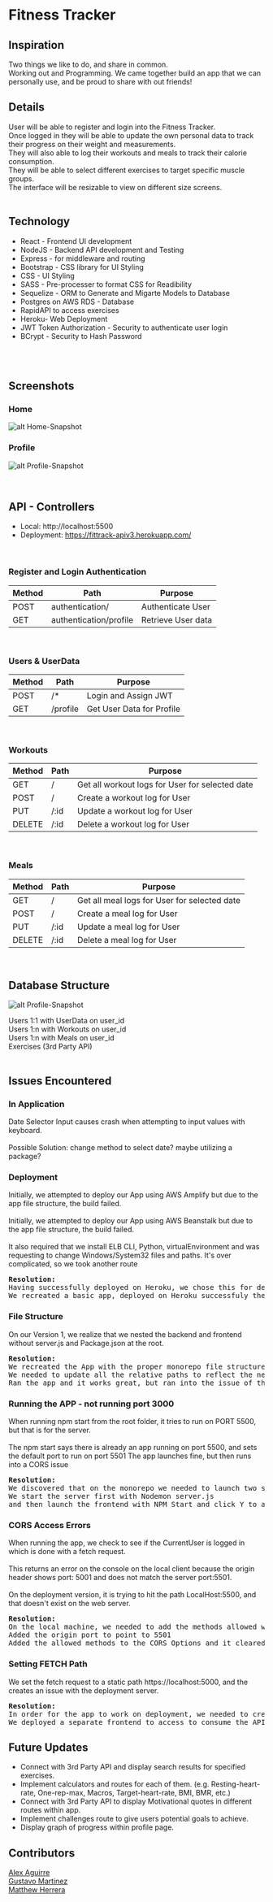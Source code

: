 # Fitness Tracker 

## Inspiration
Two things we like to do, and share in common. <br />
Working out and Programming. 
We came together build an app that we can personally use, and be proud to share with out friends!

## Details
User will be able to register and login into the Fitness Tracker. <br/>
Once logged in they will be able to update the own personal data to track their progress on their weight and measurements. <br/>
They will also able to log their workouts and meals to track their calorie consumption.<br/>
They will be able to select different exercises to target specific muscle groups.<br/>
The interface will be resizable to view on different size screens. <br/>
<br/>

## Technology
* React - Frontend UI development
* NodeJS  - Backend API development and Testing
* Express - for middleware and routing
* Bootstrap - CSS library for UI Styling
* CSS - UI Styling
* SASS - Pre-processer to format CSS for Readibility 
* Sequelize - ORM to Generate and Migarte Models to Database
* Postgres on AWS RDS - Database
* RapidAPI to access exercises
* Heroku- Web Deployment
* JWT Token Authorization - Security to authenticate user login
* BCrypt - Security to Hash Password
<br/>
<br/>

## Screenshots

### Home

![alt Home-Snapshot](public/fittrack-home-snapshot.png/) 

### Profile
![alt Profile-Snapshot](public/fittrack-profile-snapshot.png/) 

<br/>

## API - Controllers
* Local:  http://localhost:5500
* Deployment: https://fittrack-apiv3.herokuapp.com/
<br/>

### Register and Login Authentication
| Method | Path | Purpose |
|--------|------|---------| 
|POST | authentication/ | Authenticate User|
|GET | authentication/profile | Retrieve User data|
<br/>

### Users & UserData
| Method | Path | Purpose |
|--------|------|---------|
|POST | /* | Login and Assign JWT|
|GET | /profile | Get User Data for Profile |
<br/>

### Workouts
| Method | Path | Purpose |
|--------|------|---------|
|GET | / | Get all workout logs for User for selected date|
|POST| / | Create a workout log for User|
|PUT | /:id | Update a workout log for User |
|DELETE| /:id | Delete a workout log for User|
<br/>

### Meals
| Method | Path | Purpose |
|--------|------|---------|
|GET | / | Get all meal logs for User for selected date|
|POST| / | Create a meal log for User|
|PUT | /:id | Update a meal log for User |
|DELETE| /:id | Delete a meal log for User|
<br/>

## Database Structure
![alt Profile-Snapshot](public/FitTrack-ERD.pgerd.png/) 

Users 1:1 with UserData on user_id <br>
Users 1:n with Workouts on user_id <br>
Users 1:n with Meals on user_id<br>
Exercises (3rd Party API) <br>
<br/>

## Issues Encountered

### In Application
Date Selector Input causes crash when attempting to input values with keyboard. 
<br/><br/>
Possible Solution: change method to select date? maybe utilizing a package?

### Deployment
Initially, we attempted to deploy our App using AWS Amplify but due to the app file structure, the build failed.<br/><br/>
Initially, we attempted to deploy our App using AWS Beanstalk but due to the app file structure, the build failed.<br/><br/>
It also required that we install ELB CLI, Python, virtualEnvironment and was requesting to change Windows/System32 files and paths. It's over complicated, so we took another route
<pre><b>Resolution:</b>
Having successfully deployed on Heroku, we chose this for deployment.
We recreated a basic app, deployed on Heroku successfuly the continued to resolve the app file structure</pre>

### File Structure
On our Version 1, we realize that we nested the backend and frontend without server.js and Package.json at the root. <br/>
<pre><b>Resolution:</b> 
We recreated the App with the proper monorepo file structure and copied the code into their respective files.
We needed to update all the relative paths to reflect the new file strutures.
Ran the app and it works great, but ran into the issue of the server running on port 5000, but the frontend not running on Port 3000
</pre>

### Running the APP - not running port 3000
When running npm start from the root folder, it tries to run on PORT 5500, but that is for the server.<br/><br/>
The npm start says there is already an app running on port 5500, and sets the default port to run on port 5501
The app launches fine, but then runs into a CORS issue
<pre><b>Resolution:</b>
We discovered that on the monorepo we needed to launch two separate termials.
We start the server first with Nodemon server.js
and then launch the frontend with NPM Start and click Y to assign a new port
</pre>

### CORS Access Errors
When running the app, we check to see if the CurrentUser is logged in which is done with a fetch request.<br/><br/>
This returns an error on the console on the local client because the origin header shows port: 5001 and does not match the server port:5501.<br/><br/>
On the deployment version, it is trying to hit the path LocalHost:5500, and that doesn't exist on the web server.
<pre><b>Resolution:</b>
On the local machine, we needed to add the methods allowed when using credentials set to true.
Added the origin port to point to 5501
Added the allowed methods to the CORS Options and it cleared all the CORS errors on preflight.
</pre>

### Setting FETCH Path
We set the fetch request to a static path  https://localhost:5000, and the creates an issue with the deployment server.
<pre><b>Resolution:</b>
In order for the app to work on deployment, we needed to create an API and update all the fetch paths to this API
We deployed a separate frontend to access to consume the API
</pre>

## Future Updates
* Connect with 3rd Party API and display search results for specified exercises.
* Implement calculators and routes for each of them. (e.g. Resting-heart-rate, One-rep-max, Macros, Target-heart-rate, BMI, BMR, etc.)
* Connect with 3rd Party API to display Motivational quotes in different routes within app.
* Implement challenges route to give users potential goals to achieve.
* Display graph of progress within profile page.

## Contributors

[Alex Aguirre](https://github.com/AlexAguirre70) <br>
[Gustavo Martinez ](https://github.com/Gustavo0623) <br>
[Matthew Herrera](https://github.com/Machew115) <br>